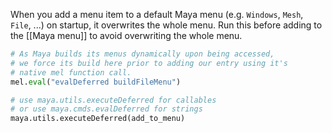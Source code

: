 When you add a menu item to a default Maya menu (e.g. `Windows`, `Mesh`, `File`, ...) on startup, it overwrites the whole menu.
Run this before adding to the [[Maya menu]] to avoid overwriting the whole menu.
```python
# As Maya builds its menus dynamically upon being accessed,
# we force its build here prior to adding our entry using it's
# native mel function call.
mel.eval("evalDeferred buildFileMenu")

# use maya.utils.executeDeferred for callables
# or use maya.cmds.evalDeferred for strings
maya.utils.executeDeferred(add_to_menu) 



```
